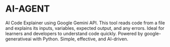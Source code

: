 # AI-AGENT
AI Code Explainer using Google Gemini API. This tool reads code from a file and explains its inputs, variables, expected output, and any errors. Ideal for learners and developers to understand code quickly. Powered by google-generativeai with Python. Simple, effective, and AI-driven.
